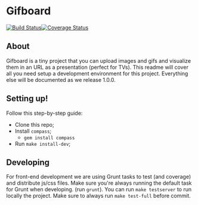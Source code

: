 # Gifboard
[![Build Status](https://travis-ci.org/gabriel-card/gifboard.svg?branch=master)](https://travis-ci.org/gabriel-card/gifboard)[![Coverage Status](https://coveralls.io/repos/github/gabriel-card/gifboard/badge.svg)](https://coveralls.io/github/gabriel-card/gifboard)
## About
Gifboard is a tiny project that you can upload images and gifs and visualize them in an URL as a presentation (perfect for TVs). This readme will cover all you need setup a development environment for this project. Everything else will be documented as we release 1.0.0.

## Setting up!
Follow this step-by-step guide:
- Clone this repo;
- Install `compass`;
    - `gem install compass`
- Run `make install-dev`;

## Developing
For front-end development we are using Grunt tasks to test (and coverage) and distribute js/css files. Make sure you're always running the default task for Grunt when developing. (run `grunt`).
You can run `make testserver` to run locally the project.
Make sure to always run `make test-full` before commit.
